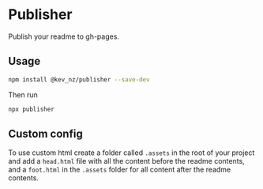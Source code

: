 # Publisher

Publish your readme to gh-pages.

## Usage

```bash
npm install @kev_nz/publisher --save-dev
```

Then run

```bash
npx publisher
```

## Custom config

To use custom  html create a folder called `.assets` in the root of your project and
add a `head.html` file with all the content before the readme contents, and a `foot.html`
in the `.assets` folder for all content after the readme contents.

